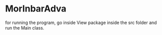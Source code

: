 # MorInbarAdva
for running the program, go inside View package inside the src folder and run the Main class.
